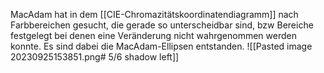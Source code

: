 MacAdam hat in dem [[CIE-Chromazitätskoordinatendiagramm]] nach Farbbereichen gesucht, die gerade so unterscheidbar sind, bzw Bereiche festgelegt bei denen eine Veränderung nicht wahrgenommen werden konnte. Es sind dabei die MacAdam-Ellipsen entstanden.
![[Pasted image 20230925153851.png# 5/6 shadow left]]
